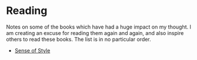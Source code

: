 # Reading

Notes on some of the books which have had a huge impact on my thought. I am creating an excuse for reading them again and again, and also inspire others to read these books. The list is in no particular order.

* [Sense of Style](#!content/reading/sense-of-style/index.md)